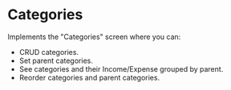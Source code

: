 # Categories

Implements the "Categories" screen where you can:
- CRUD categories.
- Set parent categories.
- See categories and their Income/Expense grouped by parent.
- Reorder categories and parent categories.
